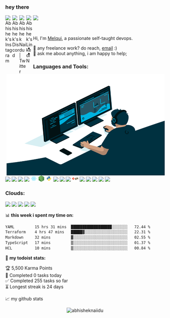 ### hey there

<a href="https://www.instagram.com/rayleshh/">
  <img align="left" alt="Abhishek's Instagram" width="22px" src="https://raw.githubusercontent.com/hussainweb/hussainweb/main/icons/instagram.png" />
</a>
<a href="https://discord.gg/XTW52Kt">
  <img align="left" alt="Abhishek's Discord" width="22px" src="https://raw.githubusercontent.com/peterthehan/peterthehan/master/assets/discord.svg" />
</a>
<a href="https://twitter.com/rayleshh">
  <img align="left" alt="Abhishek Naidu | Twitter" width="22px" src="https://raw.githubusercontent.com/peterthehan/peterthehan/master/assets/twitter.svg" />
</a>
<a href="https://www.linkedin.com/in/m-bernardes-ti/">
  <img align="left" alt="Abhishek's LinkedIN" width="22px" src="https://raw.githubusercontent.com/peterthehan/peterthehan/master/assets/linkedin.svg" />
</a>

![](https://visitor-badge.glitch.me/badge?page_id=rayleshh.rayleshh)

<br />

Hi, I'm [Melqui](https://www.linkedin.com/in/m-bernardes-ti/), a passionate self-taught devops.

  <img align="right" alt="GIF" src="https://raw.githubusercontent.com/rayleshh/rayleshh/main/code.gif" width="500" height="320" />
  
- 💼 any freelance work? do reach, [email](mailto:melqui@b2tech.com.br) :)
- 💬 ask me about anything, i am happy to help;

<h3 align="left">Languages and Tools:</h3>

<code><img height="20" src="https://cdn.svgporn.com/logos/kubernetes.svg"></code>
<code><img height="20" src="https://camo.githubusercontent.com/1bc35196813b8719aef0d55b3d78b4b2de664c70461bd0a83d072823309bb642/68747470733a2f2f63646e2e737667706f726e2e636f6d2f6c6f676f732f6172676f2d69636f6e2e737667"></code>
<code><img height="20" src="https://camo.githubusercontent.com/1bde4f75fd9ed31f80fe34140201a2b642ccdf2ce61c3164f85cb50f87fef94f/68747470733a2f2f63646e2e737667706f726e2e636f6d2f6c6f676f732f68656c6d2e737667"></code>
<code><img height="20" src="https://cdn.svgporn.com/logos/terraform-icon.svg"></code>
<code><img height="20" src="https://raw.githubusercontent.com/github/explore/80688e429a7d4ef2fca1e82350fe8e3517d3494d/topics/react/react.png"></code>
<code><img height="20" src="https://raw.githubusercontent.com/github/explore/80688e429a7d4ef2fca1e82350fe8e3517d3494d/topics/nodejs/nodejs.png"></code>
<code><img height="20" src="https://raw.githubusercontent.com/github/explore/80688e429a7d4ef2fca1e82350fe8e3517d3494d/topics/python/python.png"></code>
<code><img height="20" src="https://cdn.svgporn.com/logos/mysql.svg"></code>
<code><img height="20" src="https://cdn.svgporn.com/logos/postgresql.svg"></code>
<code><img height="20" src="https://cdn.svgporn.com/logos/adonisjs-icon.svg"></code>
<code><img height="20" src="https://raw.githubusercontent.com/github/explore/80688e429a7d4ef2fca1e82350fe8e3517d3494d/topics/git/git.png"></code>
<code><img height="20" src="https://cdn.svgporn.com/logos/gopher.svg"></code>
<code><img height="20" src="https://cdn.svgporn.com/logos/nestjs.svg"></code>
<code><img height="20" src="https://cdn.svgporn.com/logos/elasticsearch.svg"></code>
<code><img height="20" src="https://cdn.svgporn.com/logos/new-relic.svg"></code>
<code><img height="20" src="https://cdn.svgporn.com/logos/datadog.svg"></code>

<h3 align="left">Clouds:</h3>

<code><img height="20" src="https://cdn.svgporn.com/logos/aws.svg"></code>
<code><img height="20" src="https://cdn.svgporn.com/logos/google-cloud.svg"></code>
<code><img height="20" src="https://cdn.svgporn.com/logos/microsoft-azure.svg"></code>
<code><img height="20" src="https://cdn.svgporn.com/logos/digital-ocean.svg"></code>
<code><img height="20" src="https://d3njjcbhbojbot.cloudfront.net/api/utilities/v1/imageproxy/https://coursera-course-photos.s3.amazonaws.com/c1/6c898e21d24af7a466c0d82159a62d/cloud-essentials-logo3.png?auto=format%2Ccompress&dpr=1"></code>

📊 **this week i spent my time on:**

<!--START_SECTION:waka-->

```txt
YAML         15 hrs 31 mins  ██████████████████░░░░░░░   72.44 %
Terraform    4 hrs 47 mins   █████▓░░░░░░░░░░░░░░░░░░░   22.31 %
Markdown     32 mins         ▓░░░░░░░░░░░░░░░░░░░░░░░░   02.55 %
TypeScript   17 mins         ▒░░░░░░░░░░░░░░░░░░░░░░░░   01.37 %
HCL          10 mins         ▒░░░░░░░░░░░░░░░░░░░░░░░░   00.84 %
```

<!--END_SECTION:waka-->

🚧 **my todoist stats:**
<!-- TODO-IST:START -->
🏆  5,500 Karma Points           
🌸  Completed 0 tasks today           
✅  Completed 255 tasks so far           
⏳  Longest streak is 24 days
<!-- TODO-IST:END -->

📈 my github stats

<p align="center"> <img src="https://github-readme-stats.vercel.app/api?username=rayleshh&show_icons=true&theme=gotham" alt="abhisheknaiidu" />
